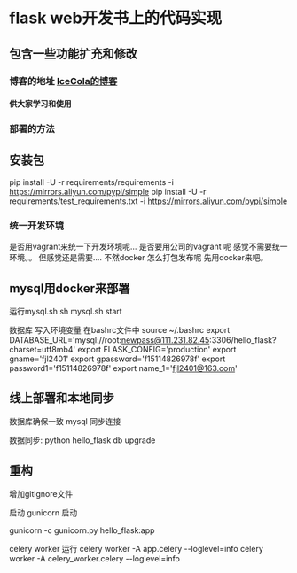 # flask web开发书上的代码实现
## 包含一些功能扩充和修改

### 博客的地址 [IceCola的博客](http://111.231.82.45)

#### 供大家学习和使用

### 部署的方法
## 安装包
 pip install -U -r requirements/requirements -i https://mirrors.aliyun.com/pypi/simple
 pip install -U -r requirements/test_requirements.txt -i https://mirrors.aliyun.com/pypi/simple

### 统一开发环境  
是否用vagrant来统一下开发环境呢...  是否要用公司的vagrant 呢
感觉不需要统一环境。。 但感觉还是需要....
不然docker 怎么打包发布呢  先用docker来吧。





## mysql用docker来部署

运行mysql.sh  sh mysql.sh start
 



数据库 写入环境变量
在bashrc文件中
source ~/.bashrc
export DATABASE_URL='mysql://root:newpass@111.231.82.45:3306/hello_flask?charset=utf8mb4'
export FLASK_CONFIG='production'
export gname='fjl2401'
export gpassword='f15114826978f'
export password1='f15114826978f'
export name_1='fjl2401@163.com'


## 线上部署和本地同步   
数据库确保一致
mysql 同步连接







数据同步:
python hello_flask db upgrade

## 重构

增加gitignore文件

启动  gunicorn 启动
 
gunicorn -c gunicorn.py hello_flask:app

celery worker 运行
celery worker -A app.celery --loglevel=info
celery worker -A celery_worker.celery --loglevel=info
